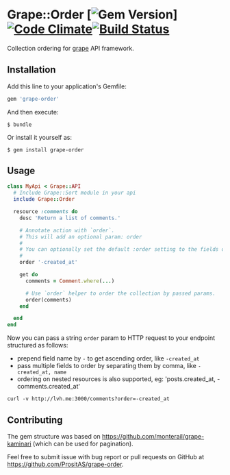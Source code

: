 # Grape::Order [![Gem Version](https://badge.fury.io/rb/grape-order.png)][![Code Climate](https://codeclimate.com/github/PrositAS/grape-order/badges/gpa.svg)](https://codeclimate.com/github/PrositAS/grape-order)[![Build Status](https://semaphoreci.com/api/v1/prositas/grape-order/branches/master/badge.svg)](https://semaphoreci.com/prositas/grape-order)

Collection ordering for [grape](https://github.com/intridea/grape) API framework.

## Installation

Add this line to your application's Gemfile:

```ruby
gem 'grape-order'
```

And then execute:

```
$ bundle
```

Or install it yourself as:

```
$ gem install grape-order
```

## Usage

```ruby
class MyApi < Grape::API
  # Include Grape::Sort module in your api
  include Grape::Order

  resource :comments do
    desc 'Return a list of comments.'

    # Annotate action with `order`.
    # This will add an optional param: order
    #
    # You can optionally set the default :order setting to the fields of your choice.
    #
    order '-created_at'

    get do
      comments = Comment.where(...)

      # Use `order` helper to order the collection by passed params.
      order(comments)
    end

  end
end
```

Now you can pass a string `order` param to HTTP request to your endpoint structured as follows:

- prepend field name by `-` to get ascending order, like `-created_at`
- pass multiple fields to order by separating them by comma, like `-created_at, name`
- ordering on nested resources is also supported, eg: 'posts.created_at, -comments.created_at'

```
curl -v http://lvh.me:3000/comments?order=-created_at
```

## Contributing

The gem structure was based on https://github.com/monterail/grape-kaminari 
(which can be used for pagination).

Feel free to submit issue with bug report or pull requests on GitHub at https://github.com/PrositAS/grape-order.
